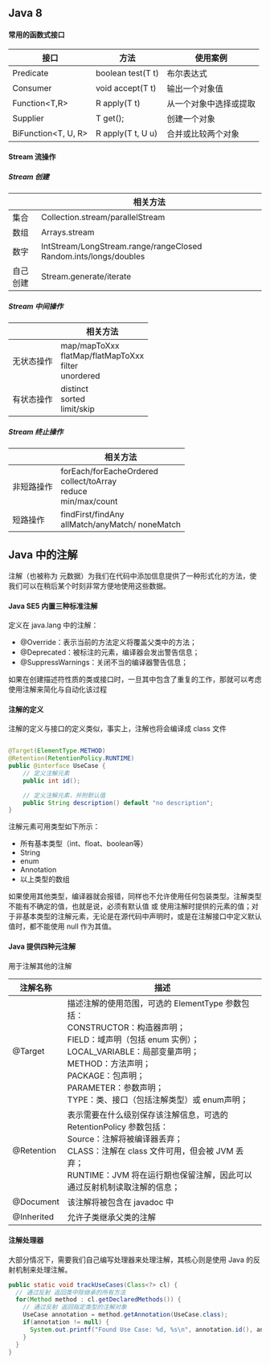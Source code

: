 ## Java 8

#### 常用的函数式接口

| 接口                | 方法              | 使用案例               |
| ------------------- | ----------------- | ---------------------- |
| Predicate<T>        | boolean test(T t) | 布尔表达式             |
| Consumer<T>         | void accept(T t)  | 输出一个对象值         |
| Function<T,R>       | R apply(T t)      | 从一个对象中选择或提取 |
| Supplier<T>         | T get();          | 创建一个对象           |
| BiFunction<T, U, R> | R apply(T t, U u) | 合并或比较两个对象     |

#### Stream 流操作

##### Stream 创建
|      | 相关方法                                                               |
|------|--------------------------------------------------------------------|
| 集合   | Collection.stream/parallelStream                                   |
| 数组   | Arrays.stream                                                      |
| 数字   | IntStream/LongStream.range/rangeClosed   Random.ints/longs/doubles |
| 自己创建 | Stream.generate/iterate                                            |

##### Stream 中间操作
|         | 相关方法                                                                 |
|---------|----------------------------------------------------------------------|
| 无状态操作 | map/mapToXxx <br/> flatMap/flatMapToXxx <br/> filter <br/> unordered |
| 有状态操作 | distinct <br/> sorted <br/> limit/skip                               |

##### Stream 终止操作
|        | 相关方法                                                                           |
|--------|--------------------------------------------------------------------------------|
| 非短路操作 | forEach/forEacheOrdered <br/> collect/toArray <br/> reduce <br/> min/max/count |
| 短路操作 | findFirst/findAny <br/> allMatch/anyMatch/ noneMatch                           |


## Java 中的注解

注解（也被称为 元数据）为我们在代码中添加信息提供了一种形式化的方法，使我们可以在稍后某个时刻非常方便地使用这些数据。

#### Java SE5 内置三种标准注解

定义在 java.lang 中的注解：

- @Override：表示当前的方法定义将覆盖父类中的方法；
- @Deprecated：被标注的元素，编译器会发出警告信息；
- @SuppressWarnings：关闭不当的编译器警告信息；

如果在创建描述符性质的类或接口时，一旦其中包含了重复的工作，那就可以考虑使用注解来简化与自动化该过程

#### 注解的定义

注解的定义与接口的定义类似，事实上，注解也将会编译成 class 文件

```java

@Target(ElementType.METHOD)
@Retention(RetentionPolicy.RUNTIME)
public @interface UseCase {
	// 定义注解元素
	public int id();

	// 定义注解元素，并附默认值
	public String description() default "no description";
}
```

注解元素可用类型如下所示：

- 所有基本类型（int、float、boolean等）
- String
- enum
- Annotation
- 以上类型的数组

如果使用其他类型，编译器就会报错，同样也不允许使用任何包装类型。注解类型不能有不确定的值，也就是说，必须有默认值 或 使用注解时提供的元素的值；对于非基本类型的注解元素，无论是在源代码中声明时，或是在注解接口中定义默认值时，都不能使用
null 作为其值。

#### Java 提供四种元注解

用于注解其他的注解

| 注解名称   | 描述                                                         |
| ---------- | ------------------------------------------------------------ |
| @Target    | 描述注解的使用范围，可选的 ElementType 参数包括：<br/>CONSTRUCTOR：构造器声明；<br/>FIELD：域声明（包括 enum 实例）；<br/>LOCAL_VARIABLE：局部变量声明；<br/>METHOD：方法声明；<br/>PACKAGE：包声明；<br/>PARAMETER：参数声明；<br/>TYPE：类、接口（包括注解类型）或 enum声明； |
| @Retention | 表示需要在什么级别保存该注解信息，可选的 RetentionPolicy 参数包括：<br/>Source：注解将被编译器丢弃；<br/>CLASS：注解在 class 文件可用，但会被 JVM 丢弃；<br/>RUNTIME：JVM 将在运行期也保留注解，因此可以通过反射机制读取注解的信息； |
| @Document  | 该注解将被包含在 javadoc 中                                  |
| @Inherited | 允许子类继承父类的注解                                       |

#### 注解处理器

大部分情况下，需要我们自己编写处理器来处理注解，其核心则是使用 Java 的反射机制来处理注解。

```java
public static void trackUseCases(Class<?> cl) {
  // 通过反射 返回类中除继承的所有方法
  for(Method method : cl.getDeclaredMethods()) {
    // 通过反射 返回指定类型的注解对象
    UseCase annotation = method.getAnnotation(UseCase.class);
    if(annotation != null) {
      System.out.printf("Found Use Case: %d, %s\n", annotation.id(), annoation.description());
    }
  }
}
```
